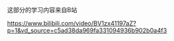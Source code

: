 这部分的学习内容来自B站

https://www.bilibili.com/video/BV1zx41197aZ?p=1&vd_source=c5ad38da969fa331094936b902b0a4f3